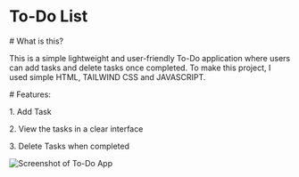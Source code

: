 <h1>To-Do List</h1>

<p># What is this?</p>
<p>This is a simple lightweight and user-friendly To-Do application where users can add tasks and delete tasks once completed. To make this project, I used simple HTML, TAILWIND CSS and JAVASCRIPT.</p>

<p># Features:</p>
<p>1.   Add Task</p>
<p>2.   View the tasks in a clear interface</p>
<p>3.   Delete Tasks when completed</p>

![Screenshot of To-Do App](assets/screenshot.png)


